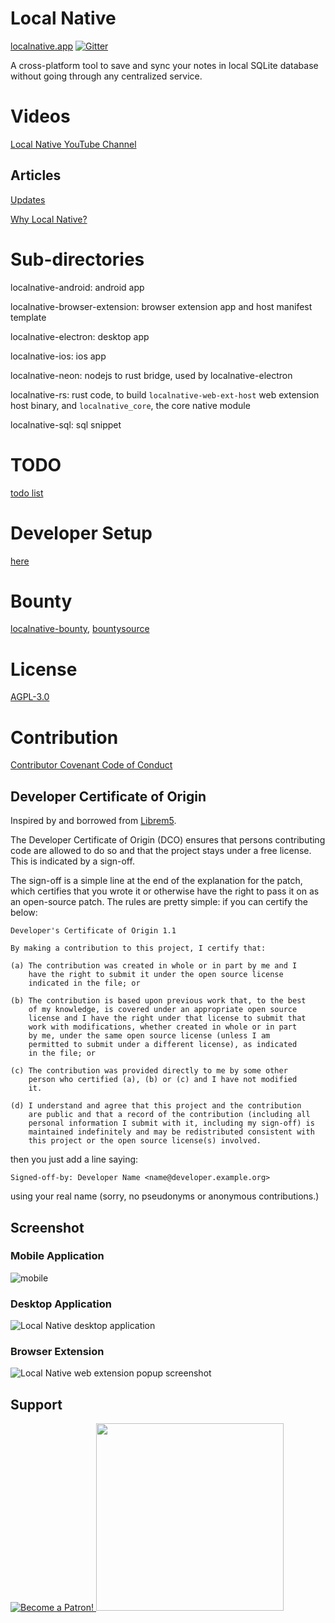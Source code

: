 # Local Native
[localnative.app](https://localnative.app)
[![Gitter](https://badges.gitter.im/localnative-app/community.svg)](https://gitter.im/localnative-app/community?utm_source=badge&utm_medium=badge&utm_campaign=pr-badge)

A cross-platform tool to save and sync your notes in local SQLite database without going through any centralized service.

# Videos
[Local Native YouTube Channel](https://www.youtube.com/channel/UCO3qFIyK0eSmqvMknsslWRw)

## Articles
[Updates](https://localnative.app/blog)

[Why Local Native?](https://localnative.app/blog/2019/01/04/why-local-native)

# Sub-directories

localnative-android: android app

localnative-browser-extension: browser extension app and host manifest template

localnative-electron: desktop app

localnative-ios: ios app

localnative-neon: nodejs to rust bridge, used by localnative-electron

localnative-rs: rust code, to build `localnative-web-ext-host` web extension host binary, and `localnative_core`, the core native module

localnative-sql: sql snippet

# TODO
[todo list](https://localnative.app/docs/todo.html)

# Developer Setup
[here](https://localnative.app/developer-setup.html)

# Bounty
[localnative-bounty](https://github.com/localnative/localnative-bounty/issues), [bountysource](https://www.bountysource.com/teams/localnative-bounty/issues)

# License
[AGPL-3.0](https://www.gnu.org/licenses/agpl-3.0.en.html)

# Contribution
[Contributor Covenant Code of Conduct](https://www.contributor-covenant.org/version/1/4/code-of-conduct)

## Developer Certificate of Origin
Inspired by and borrowed from [Librem5](https://developer.puri.sm/Librem5/Appendix/dco.html).

The Developer Certificate of Origin (DCO) ensures that persons contributing code are allowed to do so and that the project stays under a free license. This is indicated by a sign-off.

The sign-off is a simple line at the end of the explanation for the patch, which certifies that you wrote it or otherwise have the right to pass it on as an open-source patch. The rules are pretty simple: if you can certify the below:

```
Developer's Certificate of Origin 1.1

By making a contribution to this project, I certify that:

(a) The contribution was created in whole or in part by me and I
    have the right to submit it under the open source license
    indicated in the file; or

(b) The contribution is based upon previous work that, to the best
    of my knowledge, is covered under an appropriate open source
    license and I have the right under that license to submit that
    work with modifications, whether created in whole or in part
    by me, under the same open source license (unless I am
    permitted to submit under a different license), as indicated
    in the file; or

(c) The contribution was provided directly to me by some other
    person who certified (a), (b) or (c) and I have not modified
    it.

(d) I understand and agree that this project and the contribution
    are public and that a record of the contribution (including all
    personal information I submit with it, including my sign-off) is
    maintained indefinitely and may be redistributed consistent with
    this project or the open source license(s) involved.
```

then you just add a line saying:

```
Signed-off-by: Developer Name <name@developer.example.org>
```

using your real name (sorry, no pseudonyms or anonymous contributions.)

## Screenshot

### Mobile Application
![mobile](http://localnative.app/img/localnative-mobile-android-qr.png)

### Desktop Application
![Local Native desktop application](https://localnative.app/img/localnative-0.4.0-desktop-sync.png)

### Browser Extension
![Local Native web extension popup screenshot](https://localnative.app/img/localnative-web-ext-popup.png)

## Support
<a href="https://www.patreon.com/localnative">
<img alt="Become a Patron!" src="https://c5.patreon.com/external/logo/become_a_patron_button.png" />
</a>
<a href="https://opencollective.com/localnative/donate" target="_blank">
  <img src="https://opencollective.com/localnative/donate/button@2x.png?color=blue" width=300 />
</a>
